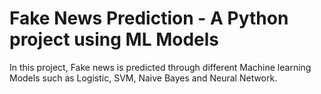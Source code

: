 # Fake News Prediction - A Python project using ML Models

In this project, Fake news is predicted through different Machine learning Models such as Logistic, SVM, Naive Bayes and Neural Network.
